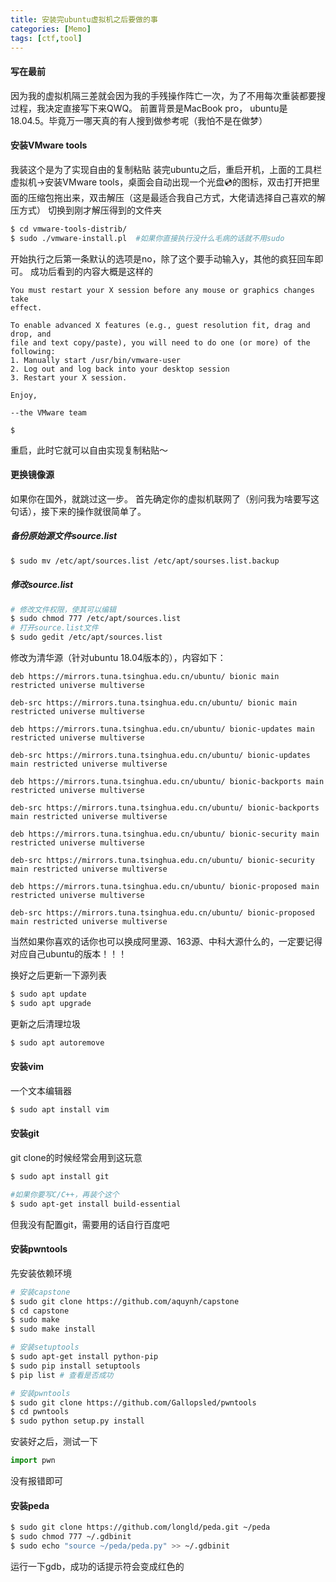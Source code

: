 ```yaml
---
title: 安装完ubuntu虚拟机之后要做的事
categories: [Memo]
tags: [ctf,tool]
---
```


#### 写在最前

因为我的虚拟机隔三差就会因为我的手残操作阵亡一次，为了不用每次重装都要搜过程，我决定直接写下来QWQ。
前置背景是MacBook pro， ubuntu是18.04.5。毕竟万一哪天真的有人搜到做参考呢（我怕不是在做梦）

<!--more-->

#### 安装VMware tools

我装这个是为了实现自由的复制粘贴
装完ubuntu之后，重启开机，上面的工具栏虚拟机->安装VMware tools，桌面会自动出现一个光盘💿的图标，双击打开把里面的压缩包拖出来，双击解压（这是最适合我自己方式，大佬请选择自己喜欢的解压方式）
切换到刚才解压得到的文件夹
```sh
$ cd vmware-tools-distrib/
$ sudo ./vmware-install.pl  #如果你直接执行没什么毛病的话就不用sudo
```
开始执行之后第一条默认的选项是no，除了这个要手动输入y，其他的疯狂回车即可。
成功后看到的内容大概是这样的
```
You must restart your X session before any mouse or graphics changes take 
effect.

To enable advanced X features (e.g., guest resolution fit, drag and drop, and 
file and text copy/paste), you will need to do one (or more) of the following:
1. Manually start /usr/bin/vmware-user
2. Log out and log back into your desktop session
3. Restart your X session.

Enjoy,

--the VMware team

$ 
```
重启，此时它就可以自由实现复制粘贴～

#### 更换镜像源
如果你在国外，就跳过这一步。
首先确定你的虚拟机联网了（别问我为啥要写这句话），接下来的操作就很简单了。

##### 备份原始源文件source.list

```sh
$ sudo mv /etc/apt/sources.list /etc/apt/sourses.list.backup
```

##### 修改source.list

```sh
# 修改文件权限，使其可以编辑
$ sudo chmod 777 /etc/apt/sources.list
# 打开source.list文件
$ sudo gedit /etc/apt/sources.list
```
修改为清华源（针对ubuntu 18.04版本的），内容如下：
```
deb https://mirrors.tuna.tsinghua.edu.cn/ubuntu/ bionic main restricted universe multiverse

deb-src https://mirrors.tuna.tsinghua.edu.cn/ubuntu/ bionic main restricted universe multiverse

deb https://mirrors.tuna.tsinghua.edu.cn/ubuntu/ bionic-updates main restricted universe multiverse

deb-src https://mirrors.tuna.tsinghua.edu.cn/ubuntu/ bionic-updates main restricted universe multiverse

deb https://mirrors.tuna.tsinghua.edu.cn/ubuntu/ bionic-backports main restricted universe multiverse

deb-src https://mirrors.tuna.tsinghua.edu.cn/ubuntu/ bionic-backports main restricted universe multiverse

deb https://mirrors.tuna.tsinghua.edu.cn/ubuntu/ bionic-security main restricted universe multiverse

deb-src https://mirrors.tuna.tsinghua.edu.cn/ubuntu/ bionic-security main restricted universe multiverse

deb https://mirrors.tuna.tsinghua.edu.cn/ubuntu/ bionic-proposed main restricted universe multiverse

deb-src https://mirrors.tuna.tsinghua.edu.cn/ubuntu/ bionic-proposed main restricted universe multiverse
```
当然如果你喜欢的话你也可以换成阿里源、163源、中科大源什么的，一定要记得对应自己ubuntu的版本！！！

换好之后更新一下源列表
```sh
$ sudo apt update
$ sudo apt upgrade
```
更新之后清理垃圾
```sh
$ sudo apt autoremove
```

#### 安装vim
一个文本编辑器
```sh
$ sudo apt install vim
```

#### 安装git
git clone的时候经常会用到这玩意
```sh
$ sudo apt install git

#如果你要写C/C++，再装个这个
$ sudo apt-get install build-essential
```
但我没有配置git，需要用的话自行百度吧

#### 安装pwntools
先安装依赖环境
```sh
# 安装capstone
$ sudo git clone https://github.com/aquynh/capstone
$ cd capstone
$ sudo make
$ sudo make install

# 安装setuptools
$ sudo apt-get install python-pip
$ sudo pip install setuptools
$ pip list # 查看是否成功

# 安装pwntools
$ sudo git clone https://github.com/Gallopsled/pwntools
$ cd pwntools
$ sudo python setup.py install
```
安装好之后，测试一下
```python
import pwn
```
没有报错即可

#### 安装peda
```sh
$ sudo git clone https://github.com/longld/peda.git ~/peda
$ sudo chmod 777 ~/.gdbinit
$ sudo echo "source ~/peda/peda.py" >> ~/.gdbinit 
```
运行一下gdb，成功的话提示符会变成红色的

